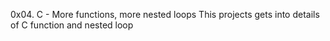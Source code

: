 0x04. C - More functions, more nested loops
This projects gets into details of C function and nested loop
